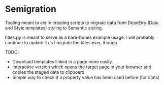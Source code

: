# Semigration
Tooling meant to aid in creating scripts to migrate data from DeadEiry (Data and Style templates) styling to Semantic styling.

titles.py is meant to serve as a bare-bones example usage. I will probably continue to update it as I migrate the titles over, though.

TODO:

* Download templates linked in a page more easily.
* Interactive version which opens the target page in your browser and copies the staged data to clipboard
* Simple way to check if a property value has been used before (for stats)